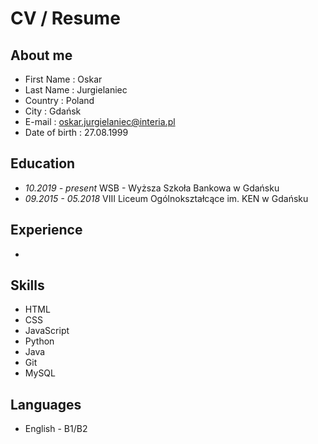 # CV / Resume 

## About me 
- First Name : Oskar
- Last Name : Jurgielaniec
- Country : Poland
- City : Gdańsk
- E-mail : oskar.jurgielaniec@interia.pl
- Date of birth : 27.08.1999

## Education 
- _10.2019 - present_ WSB - Wyższa Szkoła Bankowa w Gdańsku <br>
- _09.2015 - 05.2018_ VIII Liceum Ogólnokształcące im. KEN w Gdańsku

## Experience
- 


## Skills 
- HTML
- CSS
- JavaScript
- Python
- Java
- Git
- MySQL

## Languages
- English - B1/B2

